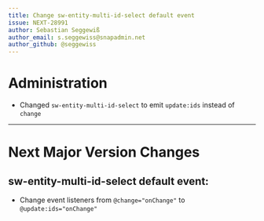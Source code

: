 ```yaml
---
title: Change sw-entity-multi-id-select default event
issue: NEXT-28991
author: Sebastian Seggewiß
author_email: s.seggewiss@snapadmin.net
author_github: @seggewiss
---
```

# Administration
* Changed `sw-entity-multi-id-select` to emit `update:ids` instead of `change`
___
# Next Major Version Changes
## sw-entity-multi-id-select default event:
* Change event listeners from `@change="onChange"` to `@update:ids="onChange"`
